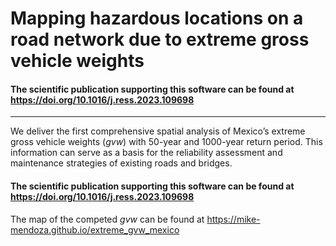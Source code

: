 # Mapping hazardous locations on a road network due to extreme gross vehicle weights

#### The scientific publication supporting this software can be found at https://doi.org/10.1016/j.ress.2023.109698

---

We deliver the first comprehensive spatial analysis of Mexico’s extreme gross vehicle weights ($gvw$) with 50-year and 1000-year return period. This information can serve as a basis for the reliability assessment and maintenance strategies of existing roads and bridges.

#### The scientific publication supporting this software can be found at https://doi.org/10.1016/j.ress.2023.109698

The map of the competed $gvw$ can be found at  https://mike-mendoza.github.io/extreme_gvw_mexico
